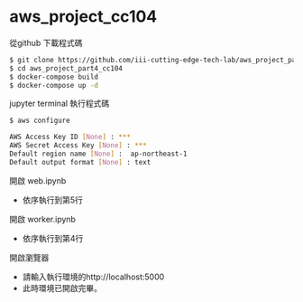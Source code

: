 # aws_project_cc104

從github 下載程式碼

```sh
$ git clone https://github.com/iii-cutting-edge-tech-lab/aws_project_part4_cc104.git
$ cd aws_project_part4_cc104
$ docker-compose build
$ docker-compose up -d
```

jupyter terminal 執行程式碼

```sh
$ aws configure

AWS Access Key ID [None] : ***                       
AWS Secret Access Key [None] : ***
Default region name [None] :  ap-northeast-1
Default output format [None] : text
```

開啟 web.ipynb
- 依序執行到第5行

開啟 worker.ipynb
- 依序執行到第4行

開啟瀏覽器
- 請輸入執行環境的http://localhost:5000
- 此時環境已開啟完畢。

